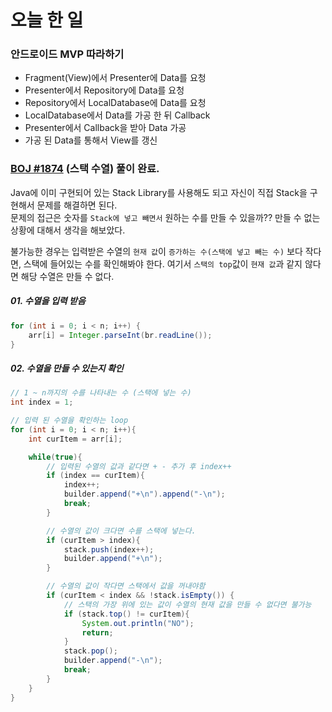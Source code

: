 # 오늘 한 일

### 안드로이드 MVP 따라하기

* Fragment(View)에서 Presenter에 Data를 요청
* Presenter에서 Repository에 Data를 요청
* Repository에서 LocalDatabase에 Data를 요청
* LocalDatabase에서 Data를 가공 한 뒤 Callback
* Presenter에서 Callback을 받아 Data 가공
* 가공 된 Data를 통해서 View를 갱신


### [BOJ #1874](https://www.acmicpc.net/problem/1874) (스택 수열) 풀이 완료.

Java에 이미 구현되어 있는 Stack Library를 사용해도 되고 자신이 직접 Stack을 구현해서 문제를 해결하면 된다.  
문제의 접근은 숫자를 `Stack에 넣고 빼면서` 원하는 수를 만들 수 있을까?? 만들 수 없는 상황에 대해서 생각을 해보았다.  

불가능한 경우는 입력받은 수열의 `현재 값`이 `증가하는 수(스택에 넣고 빼는 수)` 보다 작다면, 스택에 들어있는 수를 확인해봐야 한다. 여기서 `스택의 top`값이 `현재 값`과 같지 않다면 해당 수열은 만들 수 없다.

##### 01. 수열을 입력 받음
```java
for (int i = 0; i < n; i++) {
    arr[i] = Integer.parseInt(br.readLine());
}
```

##### 02. 수열을 만들 수 있는지 확인

```java
// 1 ~ n까지의 수를 나타내는 수 (스택에 넣는 수)
int index = 1;

// 입력 된 수열을 확인하는 loop
for (int i = 0; i < n; i++){
    int curItem = arr[i];

    while(true){
        // 입력된 수열의 값과 같다면 + - 추가 후 index++
        if (index == curItem){
            index++;
            builder.append("+\n").append("-\n");
            break;
        }

        // 수열의 값이 크다면 수를 스택에 넣는다.
        if (curItem > index){
            stack.push(index++);
            builder.append("+\n");
        }

        // 수열의 값이 작다면 스택에서 값을 꺼내야함
        if (curItem < index && !stack.isEmpty()) {
            // 스택의 가장 위에 있는 값이 수열의 현재 값을 만들 수 없다면 불가능
            if (stack.top() != curItem){
                System.out.println("NO");
                return;
            }
            stack.pop();
            builder.append("-\n");
            break;
        }
    }
}
```
